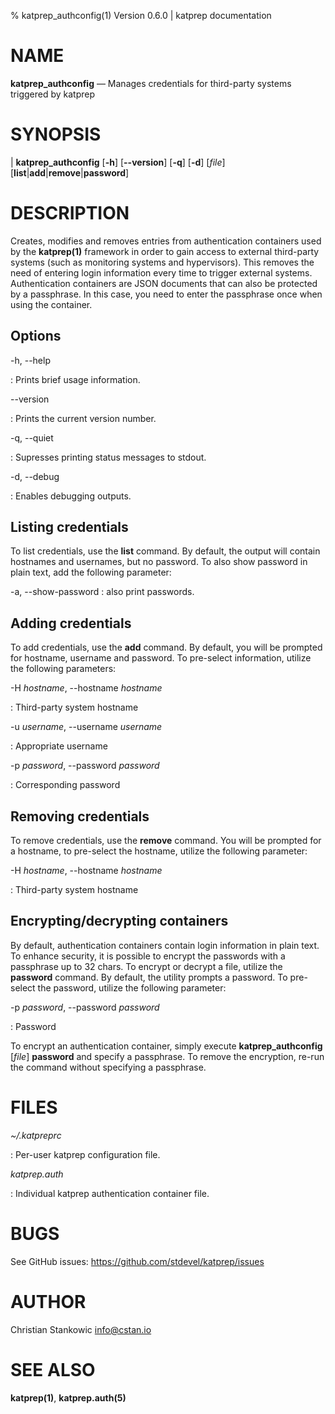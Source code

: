 % katprep_authconfig(1) Version 0.6.0 | katprep documentation

# NAME

**katprep_authconfig** — Manages credentials for third-party systems triggered by katprep

# SYNOPSIS

| **katprep_authconfig** \[**-h**] \[**--version**] \[**-q**] \[**-d**] \[_file_] \[**list**|**add**|**remove**|**password**]

# DESCRIPTION

Creates, modifies and removes entries from authentication containers used by the **katprep(1)** framework in order to gain access to external third-party systems (such as monitoring systems and hypervisors). This removes the need of entering login information every time to trigger external systems.
Authentication containers are JSON documents that can also be protected by a passphrase. In this case, you need to enter the passphrase once when using the container.

## Options

-h, --help

:   Prints brief usage information.

--version

:   Prints the current version number.

-q, --quiet

:   Supresses printing status messages to stdout.

-d, --debug

:   Enables debugging outputs.

## Listing credentials

To list credentials, use the **list** command. By default, the output will contain hostnames and usernames, but no password. To also show password in plain text, add the following parameter:

-a, --show-password
:    also print passwords.

## Adding credentials

To add credentials, use the **add** command. By default, you will be prompted for hostname, username and password. To pre-select information, utilize the following parameters:

-H _hostname_, --hostname _hostname_

:   Third-party system hostname

-u _username_, --username _username_

:   Appropriate username

-p _password_, --password _password_

:   Corresponding password

## Removing credentials

To remove credentials, use the **remove** command. You will be prompted for a hostname, to pre-select the hostname, utilize the following parameter:

-H _hostname_, --hostname _hostname_

:   Third-party system hostname

## Encrypting/decrypting containers

By default, authentication containers contain login information in plain text. To enhance security, it is possible to encrypt the passwords with a passphrase up to 32 chars. To encrypt or decrypt a file, utilize the **password** command. By default, the utility prompts a password. To pre-select the password, utilize the following parameter:

-p _password_, --password _password_

:   Password

To encrypt an authentication container, simply execute **katprep_authconfig** \[_file_] **password** and specify a passphrase. To remove the encryption, re-run the command without specifying a passphrase.

# FILES

*~/.katpreprc*

:   Per-user katprep configuration file.

*katprep.auth*

:   Individual katprep authentication container file.

# BUGS

See GitHub issues: <https://github.com/stdevel/katprep/issues>

# AUTHOR

Christian Stankowic <info@cstan.io>

# SEE ALSO

**katprep(1)**, **katprep.auth(5)**

